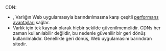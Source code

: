 CDN:

* , Varlığın Web uygulamasıyla barındırılmasına karşı çeşitli [performans avantajları](/office365/enterprise/content-delivery-networks#how-do-cdns-make-services-work-faster) sağlar.
* Varlık için tek kaynak olarak hiçbir şekilde güvenilmemelidir. CDNs her zaman kullanılabilir değildir, bu nedenle güvenilir bir geri dönüş kullanılmalıdır. Genellikle geri dönüş, Web uygulamasını barındıran sitedir.